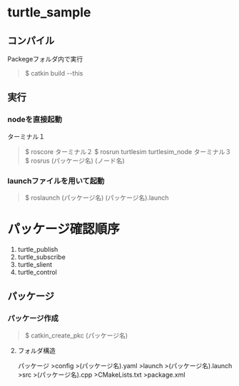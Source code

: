 # turtle_sample

## コンパイル
Packegeフォルダ内で実行
> $ catkin build --this

## 実行
### nodeを直接起動
ターミナル１
> $ roscore
ターミナル２
>$ rosrun turtlesim turtlesim_node
ターミナル３
> $ rosrus (パッケージ名) (ノード名)

### launchファイルを用いて起動
> $ roslaunch (パッケージ名) (パッケージ名).launch

# パッケージ確認順序
1. turtle_publish
2. turtle_subscribe
3. turtle_slient
4. turtle_control

## パッケージ
### パッケージ作成
> $ catkin_create_pkc (パッケージ名)

2. フォルダ構造

    パッケージ
        >config
            >(パッケージ名).yaml
        >launch
            >(パッケージ名).launch
        >src
            >(パッケージ名).cpp
        >CMakeLists.txt
        >package.xml
